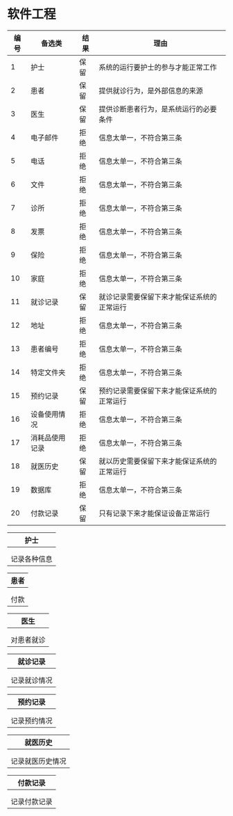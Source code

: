 # 软件工程

| 编号 | 备选类         | 结果 | 理由                                       |
| ---- | -------------- | ---- | ------------------------------------------ |
| 1    | 护士           | 保留 | 系统的运行要护士的参与才能正常工作         |
| 2    | 患者           | 保留 | 提供就诊行为，是外部信息的来源             |
| 3    | 医生           | 保留 | 提供诊断患者行为，是系统运行的必要条件     |
| 4    | 电子邮件       | 拒绝 | 信息太单一，不符合第三条                   |
| 5    | 电话           | 拒绝 | 信息太单一，不符合第三条                   |
| 6    | 文件           | 拒绝 | 信息太单一，不符合第三条                   |
| 7    | 诊所           | 拒绝 | 信息太单一，不符合第三条                   |
| 8    | 发票           | 拒绝 | 信息太单一，不符合第三条                   |
| 9    | 保险           | 拒绝 | 信息太单一，不符合第三条                   |
| 10   | 家庭           | 拒绝 | 信息太单一，不符合第三条                   |
| 11   | 就诊记录       | 保留 | 就诊记录需要保留下来才能保证系统的正常运行 |
| 12   | 地址           | 拒绝 | 信息太单一，不符合第三条                   |
| 13   | 患者编号       | 拒绝 | 信息太单一，不符合第三条                   |
| 14   | 特定文件夹     | 拒绝 | 信息太单一，不符合第三条                   |
| 15   | 预约记录       | 保留 | 预约记录需要保留下来才能保证系统的正常运行 |
| 16   | 设备使用情况   | 拒绝 | 信息太单一，不符合第三条                   |
| 17   | 消耗品使用记录 | 拒绝 | 信息太单一，不符合第三条                   |
| 18   | 就医历史       | 保留 | 就以历史需要保留下来才能保证系统的正常运行 |
| 19   | 数据库         | 拒绝 | 信息太单一，不符合第三条                   |
| 20   | 付款记录       | 保留 | 只有记录下来才能保证设备正常运行           |

| 护士         |
| ------------ |
|              |
|              |
| 记录各种信息 |

| 患者 |
| ---- |
|      |
|      |
| 付款 |

| 医生       |
| ---------- |
|            |
|            |
| 对患者就诊 |

| 就诊记录     |
| ------------ |
|              |
|              |
| 记录就诊情况 |

| 预约记录     |
| ------------ |
|              |
|              |
| 记录预约情况 |

| 就医历史         |
| ---------------- |
|                  |
|                  |
| 记录就医历史情况 |

| 付款记录     |
| ------------ |
|              |
|              |
| 记录付款记录 |
